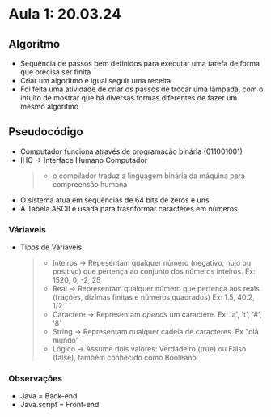 # Aula 1: 20.03.24

## Algoritmo

- Sequência de passos bem definidos para executar uma tarefa de forma que precisa ser finita
- Criar um algoritmo é igual seguir uma receita
- Foi feita uma atividade de criar os passos de trocar uma lâmpada, com o intuito de mostrar que há diversas formas diferentes de fazer um mesmo algoritmo

## Pseudocódigo

- Computador funciona através de programação binária (011001001)
- IHC -> Interface Humano Computador
    > - o compilador traduz a linguagem binária da máquina para compreensão humana
- O sistema atua em sequências de 64 bits de zeros e uns
- A Tabela ASCII é usada para trasnformar caractéres em números

### Váriaveis

- Tipos de Váriaveis:
    > - Inteiros -> Repesentam qualquer número (negativo, nulo ou positivo) que pertença ao conjunto dos números inteiros. Ex: 1520, 0, -2, 25
    > - Real -> Representam qualquer número que pertença aos reais (frações, dizímas finitas e números quadrados) Ex: 1.5, 40.2, 1/2
    > - Caractere -> Representam *apenas* um caractere. Ex: 'a', 't', '#', '8'
    > - String -> Representam qualquer cadeia de caracteres. Ex "olá mundo"  
    > - Lógico -> Assume dois valores: Verdadeiro (true) ou Falso (false), também conhecido como Booleano

### Observações

- Java = Back-end
- Java.script = Front-end